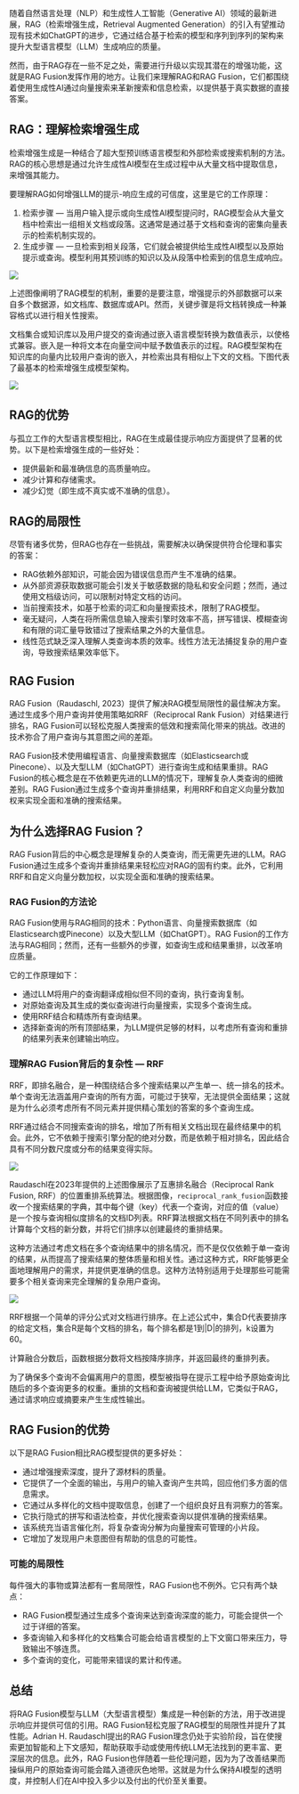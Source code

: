 随着自然语言处理（NLP）和生成性人工智能（Generative AI）领域的最新进展，RAG（检索增强生成，Retrieval Augmented Generation）的引入有望推动现有技术如ChatGPT的进步，它通过结合基于检索的模型和序列到序列的架构来提升大型语言模型（LLM）生成响应的质量。

然而，由于RAG存在一些不足之处，需要进行升级以实现其潜在的增强功能，这就是RAG Fusion发挥作用的地方。让我们来理解RAG和RAG Fusion，它们都围绕着使用生成性AI通过向量搜索来革新搜索和信息检索，以提供基于真实数据的直接答案。

## RAG：理解检索增强生成
检索增强生成是一种结合了超大型预训练语言模型和外部检索或搜索机制的方法。RAG的核心思想是通过允许生成性AI模型在生成过程中从大量文档中提取信息，来增强其能力。

要理解RAG如何增强LLM的提示-响应生成的可信度，这里是它的工作原理：

1.  检索步骤 — 当用户输入提示或向生成性AI模型提问时，RAG模型会从大量文档中检索出一组相关文档或段落。这通常是通过基于文档和查询的密集向量表示的检索机制实现的。 
2.  生成步骤 — 一旦检索到相关段落，它们就会被提供给生成性AI模型以及原始提示或查询。模型利用其预训练的知识以及从段落中检索到的信息生成响应。 

![](https://cdn.nlark.com/yuque/0/2024/png/406504/1708328716686-195df02f-85e1-43bb-8579-487a722e8454.png)

 上述图像阐明了RAG模型的机制，重要的是要注意，增强提示的外部数据可以来自多个数据源，如文档库、数据库或API。然而，关键步骤是将文档转换成一种兼容格式以进行相关性搜索。

文档集合或知识库以及用户提交的查询通过嵌入语言模型转换为数值表示，以使格式兼容。嵌入是一种将文本在向量空间中赋予数值表示的过程。RAG模型架构在知识库的向量内比较用户查询的嵌入，并检索出具有相似上下文的文档。下图代表了最基本的检索增强生成模型架构。

![](https://cdn.nlark.com/yuque/0/2024/png/406504/1708328746620-7cc833e0-229e-4c2c-8617-741a99e35dbd.png)

## RAG的优势
与孤立工作的大型语言模型相比，RAG在生成最佳提示响应方面提供了显著的优势。以下是检索增强生成的一些好处：

+ 提供最新和最准确信息的高质量响应。
+ 减少计算和存储需求。
+ 减少幻觉（即生成不真实或不准确的信息）。

## RAG的局限性
尽管有诸多优势，但RAG也存在一些挑战，需要解决以确保提供符合伦理和事实的答案：

+ RAG依赖外部知识，可能会因为错误信息而产生不准确的结果。
+ 从外部资源获取数据可能会引发关于敏感数据的隐私和安全问题；然而，通过使用文档级访问，可以限制对特定文档的访问。
+ 当前搜索技术，如基于检索的词汇和向量搜索技术，限制了RAG模型。
+ 毫无疑问，人类在将所需信息输入搜索引擎时效率不高，拼写错误、模糊查询和有限的词汇量导致错过了搜索结果之外的大量信息。
+ 线性范式缺乏深入理解人类查询本质的效率。线性方法无法捕捉复杂的用户查询，导致搜索结果效率低下。

## RAG Fusion
RAG Fusion（Raudaschl, 2023）提供了解决RAG模型局限性的最佳解决方案。通过生成多个用户查询并使用策略如RRF（Reciprocal Rank Fusion）对结果进行排名，RAG Fusion可以轻松克服人类搜索的低效和搜索简化带来的挑战。改进的技术弥合了用户查询与其意图之间的差距。

RAG Fusion技术使用编程语言、向量搜索数据库（如Elasticsearch或Pinecone）、以及大型LLM（如ChatGPT）进行查询生成和结果重排。RAG Fusion的核心概念是在不依赖更先进的LLM的情况下，理解复杂人类查询的细微差别。RAG Fusion通过生成多个查询并重排结果，利用RRF和自定义向量分数加权来实现全面和准确的搜索结果。

## 为什么选择RAG Fusion？
RAG Fusion背后的中心概念是理解复杂的人类查询，而无需更先进的LLM。RAG Fusion通过生成多个查询并重排结果来轻松应对RAG的固有约束。此外，它利用RRF和自定义向量分数加权，以实现全面和准确的搜索结果。

### RAG Fusion的方法论
RAG Fusion使用与RAG相同的技术：Python语言、向量搜索数据库（如Elasticsearch或Pinecone）以及大型LLM（如ChatGPT）。RAG Fusion的工作方法与RAG相同；然而，还有一些额外的步骤，如查询生成和结果重排，以改革响应质量。

它的工作原理如下：

+ 通过LLM将用户的查询翻译成相似但不同的查询，执行查询复制。
+ 对原始查询及其生成的类似查询进行向量搜索，实现多个查询生成。
+ 使用RRF结合和精炼所有查询结果。
+ 选择新查询的所有顶部结果，为LLM提供足够的材料，以考虑所有查询和重排的结果列表来创建输出响应。

### 理解RAG Fusion背后的复杂性 — RRF
RRF，即排名融合，是一种围绕结合多个搜索结果以产生单一、统一排名的技术。单个查询无法涵盖用户查询的所有方面，可能过于狭窄，无法提供全面结果；这就是为什么必须考虑所有不同元素并提供精心策划的答案的多个查询生成。

RRF通过结合不同搜索查询的排名，增加了所有相关文档出现在最终结果中的机会。此外，它不依赖于搜索引擎分配的绝对分数，而是依赖于相对排名，因此结合具有不同分数尺度或分布的结果变得实际。

![](https://cdn.nlark.com/yuque/0/2024/png/406504/1708328866054-2a6904ac-a41d-4bef-97cf-119d0462a597.png)

 Raudaschl在2023年提供的上述图像展示了互惠排名融合（Reciprocal Rank Fusion, RRF）的位置重排系统算法。根据图像，`reciprocal_rank_fusion`函数接收一个搜索结果的字典，其中每个键（key）代表一个查询，对应的值（value）是一个按与查询相似度排名的文档ID列表。RRF算法根据文档在不同列表中的排名计算每个文档的新分数，并将它们排序以创建最终的重排结果。

这种方法通过考虑文档在多个查询结果中的排名情况，而不是仅仅依赖于单一查询的结果，从而提高了搜索结果的整体质量和相关性。通过这种方式，RRF能够更全面地理解用户的需求，并提供更准确的信息。这种方法特别适用于处理那些可能需要多个相关查询来完全理解的复杂用户查询。

![](https://cdn.nlark.com/yuque/0/2024/png/406504/1708328879637-4d4daa65-9910-4b4c-b09c-16cf4ab4c8b1.png)

 RRF根据一个简单的评分公式对文档进行排序。在上述公式中，集合D代表要排序的给定文档，集合R是每个文档的排名，每个排名都是1到|D|的排列，k设置为60。

计算融合分数后，函数根据分数将文档按降序排序，并返回最终的重排列表。

为了确保多个查询不会偏离用户的意图，模型被指导在提示工程中给予原始查询比随后的多个查询更多的权重。重排的文档和查询被提供给LLM，它类似于RAG，通过请求响应或摘要来产生生成性输出。

## RAG Fusion的优势
以下是RAG Fusion相比RAG模型提供的更多好处：

+ 通过增强搜索深度，提升了源材料的质量。
+ 它提供了一个全面的输出，与用户的输入查询产生共鸣，回应他们多方面的信息需求。
+ 它通过从多样化的文档中提取信息，创建了一个组织良好且有洞察力的答案。
+ 它执行隐式的拼写和语法检查，并优化搜索查询以提供准确的搜索结果。
+ 该系统充当语言催化剂，将复杂查询分解为向量搜索可管理的小片段。
+ 它增加了发现用户未意图但有帮助的信息的可能性。

### 可能的局限性
每件强大的事物或算法都有一套局限性，RAG Fusion也不例外。它只有两个缺点：

+ RAG Fusion模型通过生成多个查询来达到查询深度的能力，可能会提供一个过于详细的答案。
+ 多查询输入和多样化的文档集合可能会给语言模型的上下文窗口带来压力，导致输出不够连贯。
+ 多个查询的变化，可能带来错误的累计和传递。

## 总结
将RAG Fusion模型与LLM（大型语言模型）集成是一种创新的方法，用于改进提示响应并提供可信的引用。RAG Fusion轻松克服了RAG模型的局限性并提升了其性能。Adrian H. Raudaschl提出的RAG Fusion理念仍处于实验阶段，旨在使搜索更加智能和上下文感知，帮助获取手动或使用传统LLM无法找到的更丰富、更深层次的信息。此外，RAG Fusion也伴随着一些伦理问题，因为为了改善结果而操纵用户的原始查询可能会踏入道德灰色地带。这就是为什么保持AI模型的透明度，并控制人们在AI中投入多少以及付出的代价至关重要。

